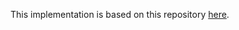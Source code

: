 This implementation is based on this repository [here](https://github.com/kushalj001/pytorch-question-answering).
